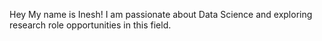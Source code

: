 Hey My name is Inesh! I am passionate about Data Science and exploring research role opportunities in this field.
